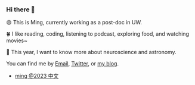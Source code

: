 ### Hi there 👋

<!--
**mingwhy/mingwhy** is a ✨ _special_ ✨ repository because its `README.md` (this file) appears on your GitHub profile.
- 🔭 I’m currently working on as a post-doc in UW
- 🌱 I’m ...
-->
:smile: This is Ming, currently working as a post-doc in UW.

:four_leaf_clover: I like reading, coding, listening to podcast, exploring food, and watching movies~

🔭 This year, I want to know more about neuroscience and astronomy.


You can find me by [Email](yangming.sysu@gmail.com), [Twitter](https://twitter.com/tiramisu916), or [my blog](https://fastidious-profiterole-1be178.netlify.app/).


- [ming @2023 中文](https://github.com/mingwhy/this.year)
